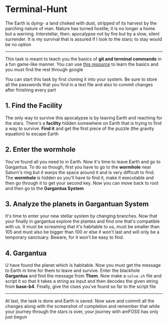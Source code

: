 # Terminal-Hunt

The Earth is dying- a land choked with dust, stripped of its harvest by the parching nature of man. Nature has turned hostile; it is no longer a home but a warning. Interstellar, then: apocalypse not by fire but by a slow, silent surrender. It is my survival that is assured if I look to the stars; to stay would be no option<hr>

This task is meant to teach you the basics of **git and terminal commands** in a fun game-like manner. You can use [this resource](https://linuxjourney.com/lesson/the-shell) to learn the basics and you must find the rest through google

You can start this task by first cloning it into your system. Be sure to store all the passwords that you find in a text file and also to commit changes after finishing every part

## 1. Find the Facility

The only way to survive this apocalypse is by leaving Earth and reaching for the stars. There's a **facility** hidden somewhere on Earth that is trying to find a way to survive. **Find it** and get the first piece of the puzzle (the gravity equation) to escape Earth

## 2. Enter the wormhole

You've found all you need to in Earth. Now it's time to leave Earth and go to Gargantua. To do so though, first you have to go to the **wormhole** near Saturn's ring but it warps the space around it and is very difficult to find. The **wormhole** is hidden so you'll have to find it, make it executable and then go through it to get your second key. Now you can move back to root and then go to the **Gargantua System**

## 3. Analyze the planets in Gargantuan System

It's time to enter your new stellar system by changing branches. Now that your finally in gargantua explore the plantes and find one that's compatible with us. It must be screaming that it's habitable to us, must be smaller than 105 and must also be bigger than 100 or else it won't last and will only be a temporary sanctuary. Beware, for it won't be easy to find.

## 4. Gargantua

U have found the planet which is habitable. Now you must get the message to Earth in time for them to leave and survive. Enter the blackhole **Gargantua** and find the message from **Them**. Now make a `solve.sh` file and script it so that it takes a string as input and then decodes the given string from **base-b4**. Finally, give the clues you've found so far to the script file <hr>
At last, the task is done and Earth is saved. Now save and commit all the changes along with the screenshot of completion and remember that while your journey through the stars is over, your journey with amFOSS has only just begun
